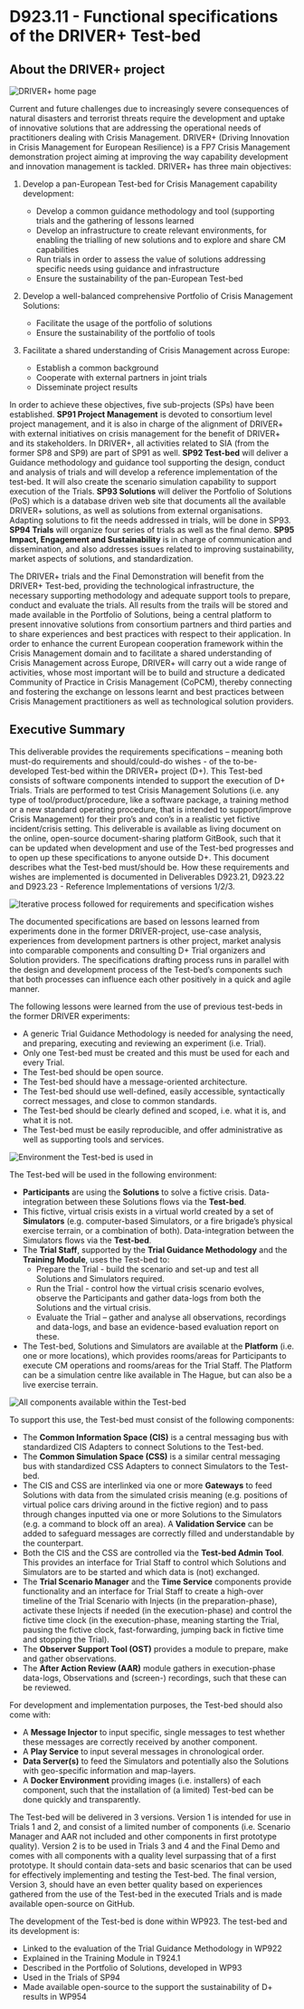 # D923.11 - Functional specifications of the DRIVER+ Test-bed

## About the DRIVER+ project

![DRIVER+ home page](img/driver-home-page.jpg)

Current and future challenges due to increasingly severe consequences of natural disasters and terrorist threats require the development and uptake of innovative solutions that are addressing the operational needs of practitioners dealing with Crisis Management. DRIVER+ \(Driving Innovation in Crisis Management for European Resilience\) is a FP7 Crisis Management demonstration project aiming at improving the way capability development and innovation management is tackled. DRIVER+ has three main objectives:

1. Develop a pan-European Test-bed for Crisis Management capability development:

   * Develop a common guidance methodology and tool \(supporting trials and the gathering of lessons learned
   * Develop an infrastructure to create relevant environments, for enabling the trialling of new solutions and to explore and share CM capabilities
   * Run trials in order to assess the value of solutions addressing specific needs using guidance and infrastructure
   * Ensure the sustainability of the pan-European Test-bed

2. Develop a well-balanced comprehensive Portfolio of Crisis Management Solutions:

   * Facilitate the usage of the portfolio of solutions
   * Ensure the sustainability of the portfolio of tools

3. Facilitate a shared understanding of Crisis Management across Europe:

   * Establish a common background
   * Cooperate with external partners in joint trials
   * Disseminate project results

In order to achieve these objectives, five sub-projects \(SPs\) have been established. **SP91 Project Management** is devoted to consortium level project management, and it is also in charge of the alignment of DRIVER+ with external initiatives on crisis management for the benefit of DRIVER+ and its stakeholders. In DRIVER+, all activities related to SIA \(from the former SP8 and SP9\) are part of SP91 as well. **SP92 Test-bed** will deliver a Guidance methodology and guidance tool supporting the design, conduct and analysis of trials and will develop a reference implementation of the test-bed. It will also create the scenario simulation capability to support execution of the Trials. **SP93 Solutions** will deliver the Portfolio of Solutions \(PoS\) which is a database driven web site that documents all the available DRIVER+ solutions, as well as solutions from external organisations. Adapting solutions to fit the needs addressed in trials, will be done in SP93. **SP94 Trials** will organize four series of trials as well as the final demo. **SP95 Impact, Engagement and Sustainability** is in charge of communication and dissemination, and also addresses issues related to improving sustainability, market aspects of solutions, and standardization.

The DRIVER+ trials and the Final Demonstration will benefit from the DRIVER+ Test-bed, providing the technological infrastructure, the necessary supporting methodology and adequate support tools to prepare, conduct and evaluate the trials. All results from the trails will be stored and made available in the Portfolio of Solutions, being a central platform to present innovative solutions from consortium partners and third parties and to share experiences and best practices with respect to their application. In order to enhance the current European cooperation framework within the Crisis Management domain and to facilitate a shared understanding of Crisis Management across Europe, DRIVER+ will carry out a wide range of activities, whose most important will be to build and structure a dedicated Community of Practice in Crisis Management \(CoPCM\), thereby connecting and fostering the exchange on lessons learnt and best practices between Crisis Management practitioners as well as technological solution providers.

## Executive Summary

This deliverable provides the requirements specifications – meaning both must-do requirements and should/could-do wishes - of the to-be-developed Test-bed within the DRIVER+ project \(D+\). This Test-bed consists of software components intended to support the execution of D+ Trials. Trials are performed to test Crisis Management Solutions \(i.e. any type of tool/product/procedure, like a software package, a training method or a new standard operating procedure, that is intended to support/improve Crisis Management\) for their pro’s and con’s in a realistic yet fictive incident/crisis setting. This deliverable is available as living document on the online, open-source document-sharing platform GitBook, such that it can be updated when development and use of the Test-bed progresses and to open up these specifications to anyone outside D+. This document describes what the Test-bed must/should be. How these requirements and wishes are implemented is documented in Deliverables D923.21, D923.22 and D923.23 - Reference Implementations of versions 1/2/3.

![Iterative process followed for requirements and specification wishes](img/process.png)

The documented specifications are based on lessons learned from experiments done in the former DRIVER-project, use-case analysis, experiences from development partners is other project, market analysis into comparable components and consulting D+ Trial organizers and Solution providers. The specifications drafting process runs in parallel with the design and development process of the Test-bed’s components such that both processes can influence each other positively in a quick and agile manner.

The following lessons were learned from the use of previous test-beds in the former DRIVER experiments:

* A generic Trial Guidance Methodology is needed for analysing the need, and preparing, executing and reviewing an experiment \(i.e. Trial\).
* Only one Test-bed must be created and this must be used for each and every Trial.
* The Test-bed should be open source.
* The Test-bed should have a message-oriented architecture.
* The Test-bed should use well-defined, easily accessible, syntactically correct messages, and close to common standards.
* The Test-bed should be clearly defined and scoped, i.e. what it is, and what it is not.
* The Test-bed must be easily reproducible, and offer administrative as well as supporting tools and services.

![Environment the Test-bed is used in](img/test-bed-environment.jpg)

The Test-bed will be used in the following environment:

* **Participants** are using the **Solutions** to solve a fictive crisis. Data-integration between these Solutions flows via the **Test-bed**.
* This fictive, virtual crisis exists in a virtual world created by a set of **Simulators** \(e.g. computer-based Simulators, or a fire brigade’s physical exercise terrain, or a combination of both\). Data-integration between the Simulators flows via the **Test-bed**.
* The **Trial Staff**, supported by the **Trial Guidance Methodology** and the **Training Module**, uses the Test-bed to:
  * Prepare the Trial - build the scenario and set-up and test all Solutions and Simulators required.
  * Run the Trial - control how the virtual crisis scenario evolves, observe the Participants and gather data-logs from both the Solutions and the virtual crisis.
  * Evaluate the Trial – gather and analyse all observations, recordings and data-logs, and base an evidence-based evaluation report on these.
* The Test-bed, Solutions and Simulators are available at the **Platform** \(i.e. one or more locations\), which provides rooms/areas for Participants to execute CM operations and rooms/areas for the Trial Staff. The Platform can be a simulation centre like available in The Hague, but can also be a live exercise terrain.

![All components available within the Test-bed](img/test-bed-design.jpg)

To support this use, the Test-bed must consist of the following components:

* The **Common Information Space \(CIS\)** is a central messaging bus with standardized CIS Adapters to connect Solutions to the Test-bed.
* The **Common Simulation Space \(CSS\)** is a similar central messaging bus with standardized CSS Adapters to connect Simulators to the Test-bed.
* The CIS and CSS are interlinked via one or more **Gateways** to feed Solutions with data from the simulated crisis meaning \(e.g. positions of virtual police cars driving around in the fictive region\) and to pass through changes inputted via one or more Solutions to the Simulators \(e.g. a command to block off an area\). A **Validation Service** can be added to safeguard messages are correctly filled and understandable by the counterpart.
* Both the CIS and the CSS are controlled via the **Test-bed Admin Tool**. This provides an interface for Trial Staff to control which Solutions and Simulators are to be started and which data is \(not\) exchanged.
* The **Trial Scenario Manager** and the **Time Service** components provide functionality and an interface for Trial Staff to create a high-over timeline of the Trial Scenario with Injects \(in the preparation-phase\), activate these Injects if needed \(in the execution-phase\) and control the fictive time clock \(in the execution-phase, meaning starting the Trial, pausing the fictive clock, fast-forwarding, jumping back in fictive time and stopping the Trial\).
* The **Observer Support Tool \(OST\)** provides a module to prepare, make and gather observations.
* The **After Action Review \(AAR\)** module gathers in execution-phase data-logs, Observations and \(screen-\) recordings, such that these can be reviewed.

For development and implementation purposes, the Test-bed should also come with:

* A **Message Injector** to input specific, single messages to test whether these messages are correctly received by another component.
* A **Play Service** to input several messages in chronological order.
* **Data Server\(s\)** to feed the Simulators and potentially also the Solutions with geo-specific information and map-layers.
* A **Docker Environment** providing images \(i.e. installers\) of each component, such that the installation of \(a limited\) Test-bed can be done quickly and transparently.

The Test-bed will be delivered in 3 versions. Version 1 is intended for use in Trials 1 and 2, and consist of a limited number of components \(i.e. Scenario Manager and AAR not included and other components in first prototype quality\). Version 2 is to be used in Trials 3 and 4 and the Final Demo and comes with all components with a quality level surpassing that of a first prototype. It should contain data-sets and basic scenarios that can be used for effectively implementing and testing the Test-bed. The final version, Version 3, should have an even better quality based on experiences gathered from the use of the Test-bed in the executed Trials and is made available open-source on GitHub.

The development of the Test-bed is done within WP923. The test-bed and its development is:

* Linked to the evaluation of the Trial Guidance Methodology in WP922
* Explained in the Training Module in T924.1
* Described in the Portfolio of Solutions, developed in WP93
* Used in the Trials of SP94
* Made available open-source to the support the sustainability of D+ results in WP954



